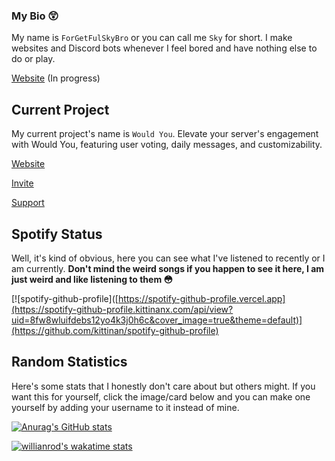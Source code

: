 ### My Bio 😲

My name is `ForGetFulSkyBro` or you can call me `Sky` for short. I make websites and Discord bots whenever I feel bored and have nothing else to do or play.

[Website](https://forgetful.vercel.app) (In progress)

## Current Project

My current project's name is `Would You`. Elevate your server's engagement with Would You, featuring user voting, daily messages, and customizability.

[Website](https://wouldyoubot.gg)

[Invite](https://wouldyoubot.gg/invite)

[Support](https://wouldyoubot.gg/discord)

## Spotify Status

Well, it's kind of obvious, here you can see what I've listened to recently or I am currently. **Don't mind the weird songs if you happen to see it here, I am just weird and like listening to them 😳**

[![spotify-github-profile]([https://spotify-github-profile.vercel.app](https://spotify-github-profile.kittinanx.com/api/view?uid=8fw8wluifdebs12yo4k3j0h6c&cover_image=true&theme=default)](https://github.com/kittinan/spotify-github-profile)


## Random Statistics

Here's some stats that I honestly don't care about but others might. If you want this for yourself, click the image/card below and you can make one yourself by adding your username to it instead of mine.

[![Anurag's GitHub stats](https://github-readme-stats.vercel.app/api?username=forgetfulskybro&hide_border=true&theme=vue-dark)](https://github.com/anuraghazra/github-readme-stats) 

[![willianrod's wakatime stats](https://github-readme-stats.vercel.app/api/wakatime?username=forgetfulskybro)](https://github.com/anuraghazra/github-readme-stats)

